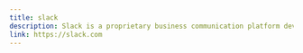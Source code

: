 ```yaml
---
title: slack
description: Slack is a proprietary business communication platform developed by American software company Slack Technologies and now owned by Salesforce. Slack offers many IRC-style features, including persistent chat rooms organized by topic, private groups, and direct messaging.
link: https://slack.com
---
```

